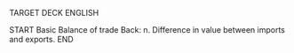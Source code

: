 TARGET DECK
ENGLISH

START
Basic
Balance of trade
Back: n. Difference in value between imports and exports.
END
